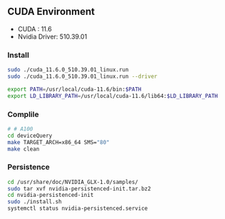## CUDA Environment
- CUDA : 11.6
- Nvidia Driver: 510.39.01

### Install
```BASH
sudo ./cuda_11.6.0_510.39.01_linux.run
sudo ./cuda_11.6.0_510.39.01_linux.run --driver

export PATH=/usr/local/cuda-11.6/bin:$PATH
export LD_LIBRARY_PATH=/usr/local/cuda-11.6/lib64:$LD_LIBRARY_PATH
```

### Complile
```BASH
# # A100
cd deviceQuery
make TARGET_ARCH=x86_64 SMS="80"
make clean
```

### Persistence
```BASH
cd /usr/share/doc/NVIDIA_GLX-1.0/samples/
sudo tar xvf nvidia-persistenced-init.tar.bz2
cd nvidia-persistenced-init
sudo ./install.sh
systemctl status nvidia-persistenced.service
```